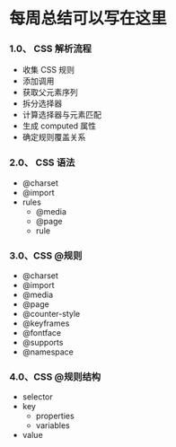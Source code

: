 # 每周总结可以写在这里


### 1.0、 CSS 解析流程
* 收集 CSS 规则
* 添加调用
* 获取父元素序列
* 拆分选择器
* 计算选择器与元素匹配
* 生成 computed 属性
* 确定规则覆盖关系

### 2.0、 CSS 语法
* @charset
* @import
* rules
	* @media
	* @page
	* rule

### 3.0、CSS @规则
* @charset
* @import
* @media
* @page
* @counter-style
* @keyframes
* @fontface
* @supports
* @namespace

### 4.0、CSS @规则结构
* selector
* key
	* properties
	* variables
* value